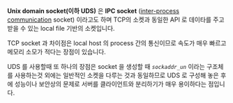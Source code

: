 **Unix domain socket(**이하 UDS**)** 은 **IPC socket** ([inter-process communication](https://ko.wikipedia.org/wiki/%ED%94%84%EB%A1%9C%EC%84%B8%EC%8A%A4_%EA%B0%84_%ED%86%B5%EC%8B%A0) socket) 이라고도 하며 TCP의 소켓과 동일한 API 로 데이타를 주고 받을 수 있는 local file 기반의 소켓입니다.

TCP socket 과 차이점은 local host 의 process 간의 통신이므로 속도가 매우 빠르고 메모리 소모가 적다는 장점이 있습니다.

UDS 를 사용할때 또 하나의 장점은 socket 을 생성할 때 _`sockaddr_un`_ 이라는 구조체를 사용하는것 외에는 일반적인 소켓을 다루는 것과 동일하므로 UDS 로 구성해 놓은 후에 성능이나 보안상의 문제로 서버를 클라이언트와 분리하기가 매우 용이하다는 점입니다.